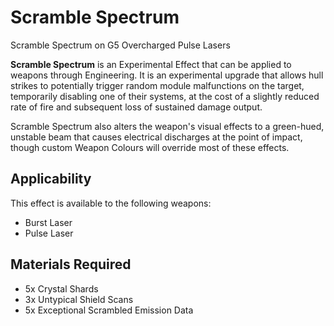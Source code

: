 # Scramble Spectrum
Scramble Spectrum on G5 Overcharged Pulse Lasers
 		 	 

**Scramble Spectrum** is an Experimental Effect that can be applied to weapons through Engineering. It is an experimental upgrade that allows hull strikes to potentially trigger random module malfunctions on the target, temporarily disabling one of their systems, at the cost of a slightly reduced rate of fire and subsequent loss of sustained damage output.

Scramble Spectrum also alters the weapon's visual effects to a green-hued, unstable beam that causes electrical discharges at the point of impact, though custom Weapon Colours will override most of these effects.

## Applicability

This effect is available to the following weapons:

- Burst Laser
- Pulse Laser

## Materials Required

- 5x Crystal Shards
- 3x Untypical Shield Scans
- 5x Exceptional Scrambled Emission Data